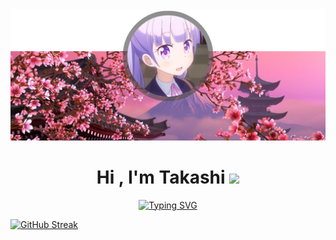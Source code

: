 <img src="banner.png" />

<h1 align="center"><b>Hi , I'm Takashi </b><img src="https://media.giphy.com/media/hvRJCLFzcasrR4ia7z/giphy.gif" width="35"></h1>
<p align="center">
  <a href="https://git.io/typing-svg"><img src="https://readme-typing-svg.herokuapp.com?font=Comfortaa&pause=1000&color=FFFFFF&center=true&vCenter=true&width=435&lines=Self+taught+Python+Developer;UI+Designer;Front+end+web+developer" alt="Typing SVG" /></a>
</p>

[![GitHub Streak](https://streak-stats.demolab.com/?user=ThatTakashi)](https://git.io/streak-stats)
